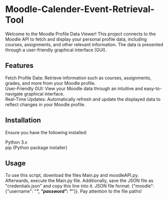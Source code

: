 # Moodle-Calender-Event-Retrieval-Tool 
Welcome to the Moodle Profile Data Viewer! This project connects to the Moodle API to fetch and display your personal profile data, including courses, assignments, and other relevant information. The data is presented through a user-friendly graphical interface (GUI). 

## Features
Fetch Profile Data: Retrieve information such as courses, assignments, grades, and more from your Moodle profile.<br /> 
User-Friendly GUI: View your Moodle data through an intuitive and easy-to-navigate graphical interface.<br /> 
Real-Time Updates: Automatically refresh and update the displayed data to reflect changes in your Moodle profile.<br /> 

## Installation
Ensure you have the following installed: 

Python 3.x<br /> 
pip (Python package installer)<br /> 

## Usage 
To use this script, download the files Main.py and moodleAPI.py. Afterwards, execute the Main.py file. Additionally, save the JSON file as "credentials.json" and copy this line into it. JSON file format: {"moodle": {"username": "***", "password": "***"}}. Pay attention to the file paths! 
